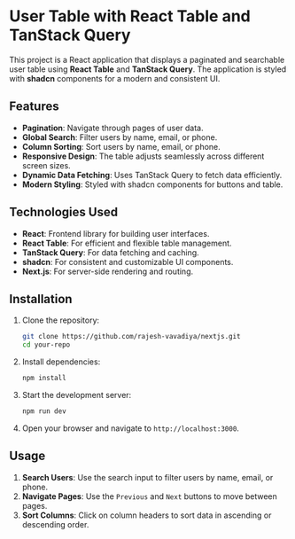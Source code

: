 # User Table with React Table and TanStack Query

This project is a React application that displays a paginated and searchable user table using **React Table** and **TanStack Query**. The application is styled with **shadcn** components for a modern and consistent UI.

## Features

- **Pagination**: Navigate through pages of user data.
- **Global Search**: Filter users by name, email, or phone.
- **Column Sorting**: Sort users by name, email, or phone.
- **Responsive Design**: The table adjusts seamlessly across different screen sizes.
- **Dynamic Data Fetching**: Uses TanStack Query to fetch data efficiently.
- **Modern Styling**: Styled with shadcn components for buttons and table.

## Technologies Used

- **React**: Frontend library for building user interfaces.
- **React Table**: For efficient and flexible table management.
- **TanStack Query**: For data fetching and caching.
- **shadcn**: For consistent and customizable UI components.
- **Next.js**: For server-side rendering and routing.

## Installation

1. Clone the repository:
   ```bash
   git clone https://github.com/rajesh-vavadiya/nextjs.git
   cd your-repo
   ```

2. Install dependencies:
   ```bash
   npm install
   ```

3. Start the development server:
   ```bash
   npm run dev
   ```

4. Open your browser and navigate to `http://localhost:3000`.

## Usage

1. **Search Users**: Use the search input to filter users by name, email, or phone.
2. **Navigate Pages**: Use the `Previous` and `Next` buttons to move between pages.
3. **Sort Columns**: Click on column headers to sort data in ascending or descending order.


